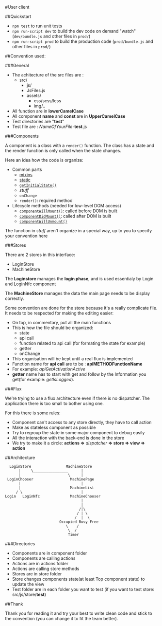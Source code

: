 #User client

##Quickstart

- `npm test` to run unit tests
- `npm run-script dev` to build the dev code on demand "watch" (`dev/bundle.js` and other files in `prod/`)
- `npm run-script prod` to build the production code (`prod/bundle.js` and other files in `prod/`)

##Convention used:

###General

- The achitecture of the src files are :
  - src/
    - js/
     - JsFiles.js
    - assets/
      - css/scss/less
      - img/..
- All function are in **lowerCamelCase**
- All component **name** and **const** are in **UpperCamelCase**
- Test directories are "__test__"
- Test file are : *NameOfYourFile*-**test**.js

###Components

A component is a class with a `render()` function.  The class has a state
and the render function is only called when the state changes.

Here an idea how the code is organize:

 - Common parts
   - [mixins](https://facebook.github.io/react/docs/component-specs.html#mixins)
   - [static](https://facebook.github.io/react/docs/component-specs.html#statics)
   - [`getInitialState()`](https://facebook.github.io/react/docs/component-specs.html#getinitialstate)
   - *stuff*
   - `onChange`
   - `render()`: required method
 - Lifecycle methods (needed for low-level DOM access)
   - [`componentWillMount()`](https://facebook.github.io/react/docs/component-specs.html#mounting-componentwillmount): called before DOM is built
   - [`componentDidMount()`](https://facebook.github.io/react/docs/component-specs.html#mounting-componentdidmount): called after DOM is built
   - [`componentWillUnmount()`](https://facebook.github.io/react/docs/component-specs.html#unmounting-componentwillunmount)

The function in *stuff* aren't organize in a special way, up to you to specify your convention here

###Stores

There are 2 stores in this interface:
 - LoginStore
 - MachineStore

The **Loginstore** manages the **login phase**, and is used essentialy by Login and LoginNfc component

The **MachineStore** manages the data the main page needs to be display correctly.

Some convention are done for the store because it's a really complicate file. It needs to be respected for making the editing easier:
 - On top, in commentary, put all the main functions
 - This is how the file should be organized: 
   - state
   - api call
   - function related to api call (for formating the state for example)
   - getter
   - onChange
 - This organisation will be kept until a real flux is implemented
 - Function name for **api call** are to be : **apiMETHODFunctionName**
  - For example: *apiGetActivationActive*
 - **getter** name has to start with get and follow by the Information you get(for example: *getIsLogged*).

###Flux

We're trying to use a flux architecture even if there is no dispatcher.
The application there is too small to bother using one.

For this there is some rules:
 - Component can't access to any store directly, they have to call action
 - Make as stateless component as possible
 - Try to regroup the state in some major component to debug easily
 - All the interaction with the back-end is done in the store
 - We try to make it a circle: **actions =>** *dispatcher* **=> store => view => action**

##Architecture

```
  LoginStore                MachineStore
      |     \________________      |
      |                      \     |
 LoginChooser                 MachinePage
      |                            |
      |                       MachineList
     / \                           |
Login   LoginNfc              MachineChooser
                                   |
                                   |
                                  /|\
                                 / | \
                                /  |  \
                         Occupied Busy Free
                            \    /
                             \  /
                             Timer

```
                        
###Directories

- Components are in component folder
- Components are calling actions
- Actions are in actions folder
- Actions are calling store methods
- Stores are in store folder
- Store changes components state(at least Top component state) to update the view
- Test folder are in each folder you want to test (if you want to test store: src/js/store/__test__)

##Thank

Thank you for reading it and try your best to write clean code and stick to the convention (you can change it to fit the team better).
